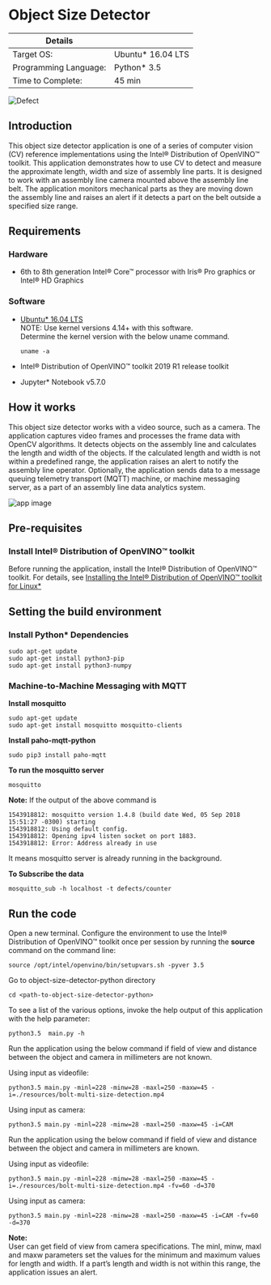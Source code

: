 # Object Size Detector

| Details            |              |
|-----------------------|---------------|
| Target OS:            |  Ubuntu\* 16.04 LTS   |
| Programming Language: |  Python* 3.5 |
| Time to Complete:     |  45 min     |

![Defect](./images/defect.png)

## Introduction

This object size detector application is one of a series of computer vision (CV) reference implementations using the Intel® Distribution of OpenVINO™ toolkit. This application demonstrates how to use CV to detect and measure the approximate length, width and size of assembly line parts. It is designed to work with an assembly line camera mounted above the assembly line belt. The application monitors mechanical parts as they are moving down the assembly line and raises an alert if it detects a part on the belt outside a specified size range.

## Requirements

### Hardware
* 6th to 8th generation Intel® Core™ processor with Iris® Pro graphics or Intel® HD Graphics

### Software
* [Ubuntu\* 16.04 LTS](http://releases.ubuntu.com/16.04/)<br>
   NOTE: Use kernel versions 4.14+ with this software.<br> 
    Determine the kernel version with the below uname command. 
    ```
    uname -a
    ```
  
* Intel® Distribution of OpenVINO™ toolkit 2019 R1 release toolkit
* Jupyter* Notebook v5.7.0

## How it works

This object size detector works with a video source, such as a camera. The application captures video frames and processes the frame data with OpenCV algorithms. It detects objects on the assembly line and calculates the length and width of the objects. If the calculated length and width is not within a predefined range, the application raises an alert to notify the assembly line operator. Optionally, the application sends data to a message queuing telemetry transport (MQTT) machine, or machine messaging server, as a part of an assembly line data analytics system.

![app image](./images/object_size.png)

 ## Pre-requisites

### Install Intel® Distribution of OpenVINO™ toolkit
Before running the application, install the Intel® Distribution of OpenVINO™ toolkit. For details, see [Installing the Intel® Distribution of OpenVINO™ toolkit for Linux*](https://software.intel.com/en-us/openvino-toolkit/choose-download/free-download-linux)

## Setting the build environment

### Install Python* Dependencies
```
sudo apt-get update
sudo apt-get install python3-pip
sudo apt-get install python3-numpy
```
### Machine-to-Machine Messaging with MQTT

**Install mosquitto**
```
sudo apt-get update
sudo apt-get install mosquitto mosquitto-clients
```
**Install paho-mqtt-python**
```
sudo pip3 install paho-mqtt
```
**To run the mosquitto server**
```
mosquitto
```

**Note:** If the output of the above command is
```
1543918812: mosquitto version 1.4.8 (build date Wed, 05 Sep 2018 15:51:27 -0300) starting
1543918812: Using default config.
1543918812: Opening ipv4 listen socket on port 1883.
1543918812: Error: Address already in use
```
It means mosquitto server is already running in the background.<br>

**To Subscribe the data**
```
mosquitto_sub -h localhost -t defects/counter
```

## Run the code

Open a new terminal. Configure the environment to use the Intel® Distribution of OpenVINO™ toolkit once per session by running the **source** command on the command line:
```
source /opt/intel/openvino/bin/setupvars.sh -pyver 3.5
```

Go to object-size-detector-python directory
```
cd <path-to-object-size-detector-python>
```

To see a list of the various options, invoke the help output of this application with the help parameter:
```
python3.5  main.py -h
```

Run the application using the below command if field of view and distance between the object and camera in millimeters are not known. 

Using input as videofile:
```
python3.5 main.py -minl=228 -minw=28 -maxl=250 -maxw=45 -i=./resources/bolt-multi-size-detection.mp4
``` 
Using input as camera:
```
python3.5 main.py -minl=228 -minw=28 -maxl=250 -maxw=45 -i=CAM
```
Run the application using the below command if field of view and distance between the object and camera in millimeters are known. 

Using input as videofile:
```
python3.5 main.py -minl=228 -minw=28 -maxl=250 -maxw=45 -i=./resources/bolt-multi-size-detection.mp4 -fv=60 -d=370
``` 
Using input as camera:
```
python3.5 main.py -minl=228 -minw=28 -maxl=250 -maxw=45 -i=CAM -fv=60 -d=370 
```
**Note:**<br>
User can get field of view from camera specifications. The minl, minw, maxl and maxw parameters set the values for the minimum and maximum values for length and width. If a part’s length and width is not within this range, the application issues an alert.


